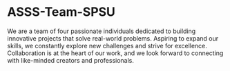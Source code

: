 # ASSS-Team-SPSU
We are a team of four passionate individuals dedicated to building innovative projects that solve real-world problems. Aspiring to expand our skills, we constantly explore new challenges and strive for excellence. Collaboration is at the heart of our work, and we look forward to connecting with like-minded creators and professionals. 
